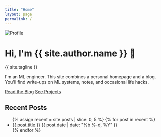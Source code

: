 ```yaml
---
title: "Home"
layout: page
permalink: /
---
```


<div class="hero">
  <img src="{{ '/assets/img/profile.jpg' | relative_url }}" alt="Profile" class="avatar" />
  <div>
    <h1>Hi, I'm {{ site.author.name }} 👋</h1>
    <p>{{ site.tagline }}</p>
    <p>
      I'm an ML engineer. This site combines a personal homepage and a blog.
      You'll find write-ups on ML systems, notes, and occasional life hacks.
    </p>
    <p><a class="button" href="{{ '/blog/' | relative_url }}">Read the Blog</a>
       <a class="button button-secondary" href="{{ '/projects/' | relative_url }}">See Projects</a></p>
  </div>
</div>

## Recent Posts
<div class="card">
<ul class="post-list">
{% assign recent = site.posts | slice: 0, 5 %}
{% for post in recent %}
  <li>
    <a href="{{ post.url | relative_url }}">{{ post.title }}</a>
    <span class="post-date">{{ post.date | date: "%b %-d, %Y" }}</span>
  </li>
{% endfor %}
</ul>
</div>
